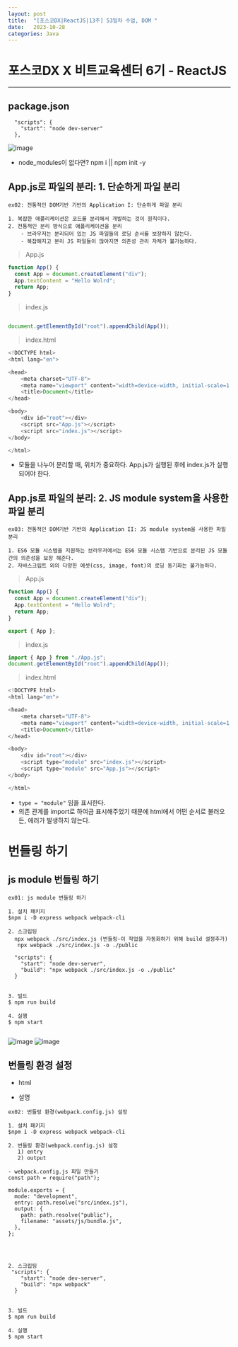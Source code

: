 ```yaml
---
layout: post
title:  "[포스코DX|ReactJS|13주] 53일차 수업, DOM "
date:   2023-10-28
categories: Java
---
```


# 포스코DX X 비트교육센터 6기 - ReactJS

---

## package.json


```console
  "scripts": {
    "start": "node dev-server"
  },
```

![image](https://github.com/talkingOrange/talkingOrange.github.io/assets/88815795/eda27305-30da-4aca-baab-7115ffcf3eeb)

* node_modules이 없다면? npm i  || npm init -y 

## App.js로 파일의 분리: 1. 단순하게 파일 분리

```console
ex02: 전통적인 DOM기반 기반의 Application I: 단순하게 파일 분리

1. 복잡한 애플리케이션은 코드를 분리해서 개발하는 것이 원칙이다.
2. 전통적인 분리 방식으로 애플리케이션을 분리
    - 브라우저는 분리되어 있는 JS 파일들의 로딩 순서를 보장하지 않는다.
    - 복잡해지고 분리 JS 파일들이 많아지면 의존성 관리 자체가 불가능하다.
```


> App.js

```js
function App() {
  const App = document.createElement("div");
  App.textContent = "Hello Wolrd";
  return App;
}

```


> index.js

```js

document.getElementById("root").appendChild(App());

```


> index.html

```js
<!DOCTYPE html>
<html lang="en">

<head>
    <meta charset="UTF-8">
    <meta name="viewport" content="width=device-width, initial-scale=1.0">
    <title>Document</title>
</head>

<body>
    <div id="root"></div>
    <script src="App.js"></script>
    <script src="index.js"></script>
</body>

</html>
```

- 모듈을 나누어 분리할 때, 위치가 중요하다. App.js가 실행된 후에 index.js가 실행되어야 한다.


## App.js로 파일의 분리: 2. JS module system을 사용한 파일 분리

```console
ex03: 전통적인 DOM기반 기반의 Application II: JS module system을 사용한 파일 분리

1. ES6 모듈 시스템을 지원하는 브라우저에서는 ES6 모듈 시스템 기반으로 분리된 JS 모듈간의 의존성을 보장 해준다.
2. 자바스크립트 외의 다양한 에셋(css, image, font)의 로딩 동기화는 불가능하다.
```

> App.js

```js
function App() {
  const App = document.createElement("div");
  App.textContent = "Hello Wolrd";
  return App;
}

export { App };
```

> index.js

```js
import { App } from "./App.js";
document.getElementById("root").appendChild(App());

```

> index.html

```js
<!DOCTYPE html>
<html lang="en">

<head>
    <meta charset="UTF-8">
    <meta name="viewport" content="width=device-width, initial-scale=1.0">
    <title>Document</title>
</head>

<body>
    <div id="root"></div>
    <script type="module" src="index.js"></script>
    <script type="module" src="App.js"></script>
</body>

</html>
```

- `type = "module"` 임을 표시한다.
- 의존 관계를 import로 하여금 표시해주었기 때문에 html에서 어떤 순서로 불러오든, 에러가 발생하지 않는다.



# 번들링 하기

## js module 번들링 하기

```console
ex01: js module 번들링 하기

1. 설치 패키지
$npm i -D express webpack webpack-cli

2. 스크립팅
  npx webpack ./src/index.js (번들링-이 작업을 자동화하기 위해 build 설정추가)
   npx webpack ./src/index.js -o ./public

  "scripts": {
    "start": "node dev-server",
    "build": "npx webpack ./src/index.js -o ./public"
  }


3. 빌드
$ npm run build

4. 실행
$ npm start  


```



![image](https://github.com/talkingOrange/talkingOrange.github.io/assets/88815795/c6e5aed3-68c0-465f-a394-2ce7de0dae86)
![image](https://github.com/talkingOrange/talkingOrange.github.io/assets/88815795/c422401c-1d6e-4066-ba47-c249d2627683)


## 번들링 환경 설정

- html

- 설명

```
ex02: 번들링 환경(webpack.config.js) 설정

1. 설치 패키지
$npm i -D express webpack webpack-cli

2. 번들링 환경(webpack.config.js) 설정
   1) entry
   2) output

- webpack.config.js 파일 만들기 
const path = require("path");

module.exports = {
  mode: "development",
  entry: path.resolve("src/index.js"),
  output: {
    path: path.resolve("public"),
    filename: "assets/js/bundle.js",
  },
};




2. 스크립팅
 "scripts": {
    "start": "node dev-server",
    "build": "npx webpack"
  }


3. 빌드
$ npm run build

4. 실행
$ npm start  


```
